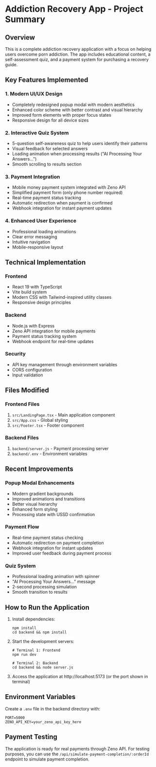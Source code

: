 # Addiction Recovery App - Project Summary

## Overview
This is a complete addiction recovery application with a focus on helping users overcome porn addiction. The app includes educational content, a self-assessment quiz, and a payment system for purchasing a recovery guide.

## Key Features Implemented

### 1. Modern UI/UX Design
- Completely redesigned popup modal with modern aesthetics
- Enhanced color scheme with better contrast and visual hierarchy
- Improved form elements with proper focus states
- Responsive design for all device sizes

### 2. Interactive Quiz System
- 5-question self-awareness quiz to help users identify their patterns
- Visual feedback for selected answers
- Loading animation when processing results ("AI Processing Your Answers...")
- Smooth scrolling to results section

### 3. Payment Integration
- Mobile money payment system integrated with Zeno API
- Simplified payment form (only phone number required)
- Real-time payment status tracking
- Automatic redirection when payment is confirmed
- Webhook integration for instant payment updates

### 4. Enhanced User Experience
- Professional loading animations
- Clear error messaging
- Intuitive navigation
- Mobile-responsive layout

## Technical Implementation

### Frontend
- React 19 with TypeScript
- Vite build system
- Modern CSS with Tailwind-inspired utility classes
- Responsive design principles

### Backend
- Node.js with Express
- Zeno API integration for mobile payments
- Payment status tracking system
- Webhook endpoint for real-time updates

### Security
- API key management through environment variables
- CORS configuration
- Input validation

## Files Modified

### Frontend Files
1. `src/LandingPage.tsx` - Main application component
2. `src/App.css` - Global styling
3. `src/Footer.tsx` - Footer component

### Backend Files
1. `backend/server.js` - Payment processing server
2. `backend/.env` - Environment variables

## Recent Improvements

### Popup Modal Enhancements
- Modern gradient backgrounds
- Improved animations and transitions
- Better visual hierarchy
- Enhanced form styling
- Processing state with USSD confirmation

### Payment Flow
- Real-time payment status checking
- Automatic redirection on payment completion
- Webhook integration for instant updates
- Improved user feedback during payment process

### Quiz System
- Professional loading animation with spinner
- "AI Processing Your Answers..." message
- 2-second processing simulation
- Smooth transition to results

## How to Run the Application

1. Install dependencies:
   ```
   npm install
   cd backend && npm install
   ```

2. Start the development servers:
   ```
   # Terminal 1: Frontend
   npm run dev
   
   # Terminal 2: Backend
   cd backend && node server.js
   ```

3. Access the application at http://localhost:5173 (or the port shown in terminal)

## Environment Variables
Create a `.env` file in the backend directory with:
```
PORT=5000
ZENO_API_KEY=your_zeno_api_key_here
```

## Payment Testing
The application is ready for real payments through Zeno API. For testing purposes, you can use the `/api/simulate-payment-completion/:orderId` endpoint to simulate payment completion.